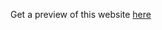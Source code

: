 <p> Get a preview of this website <a href="https://sparkly-dango-3f8fe7.netlify.app" target="_blank">here</a></p>
